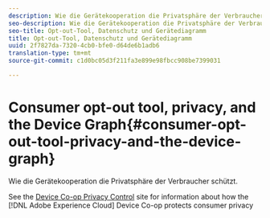 ```yaml
---
description: Wie die Gerätekooperation die Privatsphäre der Verbraucher schützt.
seo-description: Wie die Gerätekooperation die Privatsphäre der Verbraucher schützt.
seo-title: Opt-out-Tool, Datenschutz und Gerätediagramm
title: Opt-out-Tool, Datenschutz und Gerätediagramm
uuid: 2f7827da-7320-4cb0-bfe0-d64de6b1adb6
translation-type: tm+mt
source-git-commit: c1d0bc05d3f211fa3e899e98fbcc908be7399031

---
```



# Consumer opt-out tool, privacy, and the Device Graph{#consumer-opt-out-tool-privacy-and-the-device-graph}

Wie die Gerätekooperation die Privatsphäre der Verbraucher schützt.

See the [Device Co-op Privacy Control](https://cross-device-privacy.adobe.com/) site for information about how the [!DNL Adobe Experience Cloud] Device Co-op protects consumer privacy
